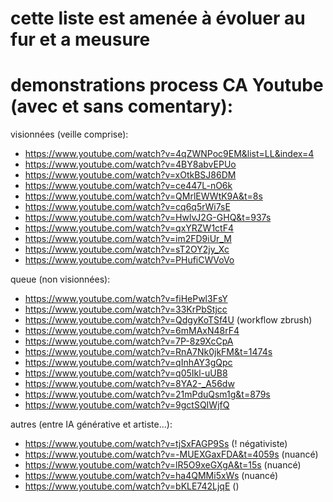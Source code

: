# cette liste est amenée à évoluer au fur et a meusure
# demonstrations process CA Youtube (avec et sans comentary):

visionnées (veille comprise):

- https://www.youtube.com/watch?v=4qZWNPoc9EM&list=LL&index=4
- https://www.youtube.com/watch?v=4BY8abvEPUo
- https://www.youtube.com/watch?v=xOtkBSJ86DM
- https://www.youtube.com/watch?v=ce447L-nO6k
- https://www.youtube.com/watch?v=QMrlEWWtK9A&t=8s
- https://www.youtube.com/watch?v=cq6q5rWi7sE
- https://www.youtube.com/watch?v=HwlvJ2G-GHQ&t=937s
- https://www.youtube.com/watch?v=qxYRZW1ctF4
- https://www.youtube.com/watch?v=im2FD9iUr_M
- https://www.youtube.com/watch?v=sT2OY2jy_Xc
- https://www.youtube.com/watch?v=PHufiCWVoVo

queue (non visionnées):

- https://www.youtube.com/watch?v=fiHePwl3FsY
- https://www.youtube.com/watch?v=33KrPbStjcc
- https://www.youtube.com/watch?v=QdgyKoTSf4U (workflow zbrush)
- https://www.youtube.com/watch?v=6mMAxN48rF4
- https://www.youtube.com/watch?v=7P-8z9XcCpA
- https://www.youtube.com/watch?v=RnA7Nk0jkFM&t=1474s
- https://www.youtube.com/watch?v=qInhAY3gQpc
- https://www.youtube.com/watch?v=q05Ikl-uUB8
- https://www.youtube.com/watch?v=8YA2-_A56dw
- https://www.youtube.com/watch?v=21mPduQsm1g&t=879s
- https://www.youtube.com/watch?v=9gctSQIWjfQ

autres (entre IA générative et artiste...):

- https://www.youtube.com/watch?v=tjSxFAGP9Ss (! négativiste)
- https://www.youtube.com/watch?v=-MUEXGaxFDA&t=4059s (nuancé)
- https://www.youtube.com/watch?v=lR5O9xeGXgA&t=15s (nuancé)
- https://www.youtube.com/watch?v=ha4QMMi5xWs (nuancé)
- https://www.youtube.com/watch?v=bKLE742LjqE ()
